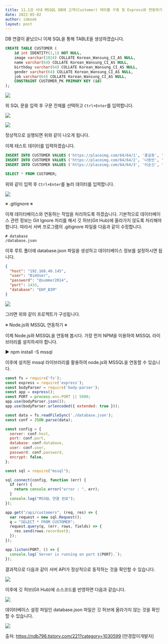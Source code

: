 ```yaml
---
title: 11.1강 사내 MSSQL DB에 고객(Customer) 테이블 구축 및 Express와 연동하기
date: 2022-05-02
author: ideook
layout: post
---
```


DB 연결이 끝났으니 이제 SQL을 통해 TABLE을 생성하겠습니다.

```sql
CREATE TABLE CUSTOMER (
	id int IDENTITY(1,1) NOT NULL,
	image varchar(1024) COLLATE Korean_Wansung_CI_AS NULL,
	name varchar(64) COLLATE Korean_Wansung_CI_AS NULL,
	birthday varchar(64) COLLATE Korean_Wansung_CI_AS NULL,
	gender varchar(64) COLLATE Korean_Wansung_CI_AS NULL,
	job varchar(64) COLLATE Korean_Wansung_CI_AS NULL,
	CONSTRAINT CUSTOMER_PK PRIMARY KEY (id)
);
```

![](images/2022-05-02-16-24-57.png)

위 SQL 문을 입력 후 구문 전체를 선택하고 `Ctrl+Enter`를 입력합니다.

![](images/2022-05-02-16-26-18.png)

![](images/2022-05-02-16-27-07.png)

정상적으로 실행되면 위와 같이 나오게 됩니다.

이제 테스트 데이터를 입력하겠습니다.

```sql
INSERT INTO CUSTOMER VALUES ('https://placeimg.com/64/64/1', '홍길동', '960508', '남자', '대학생');
INSERT INTO CUSTOMER VALUES ('https://placeimg.com/64/64/2', '나동빈', '961222', '남자', '프로그래머');
INSERT INTO CUSTOMER VALUES ('https://placeimg.com/64/64/3', '이순신', '961127', '남자', '디자이너');

SELECT * FROM CUSTOMER;
```

위와 같이 입력 후 `Ctrl+Enter`를 눌러 데이터를 입력합니다.

![](images/2022-05-02-17-23-35.png)

※ .gitignore ※

이제 데이터베이스와 연동하는 작업을 처리하도록 하겠습니다. 기본적으로 데이터베이스 관련 정보는 Git Ignore 처리를 해서 깃 허브(Git Hub)에 올라가지 않도록 처리해야 합니다. 따라서 서버 프로그램의 .gitignore 파일을 다음과 같이 수정합니다.

```
# database
/database.json
```

이후 루트 폴더에 database.json 파일을 생성하고 데이터베이스 정보를 설정하시면 됩니다.

```json
{
  "host": "192.168.40.145",
  "user": "BimUser",
  "password": "@summer2014",
  "port": 1433,
  "database": "EKP_BIM"
}
```

![](images/2022-04-21-11-42-58.png)

그러면 위와 같이 프로젝트가 구성됩니다.

※ Node.js와 MSSQL 연동하기 ※

이제 Node.js와 MSSQL을 연동해 봅시다. 가장 먼저 NPM을 이용하여 MSSQL 라이브러리를 설치하셔야 합니다.

▶ npm install -S mssql

이후에 설치된 mssql 라이브러리를 활용하여 node.js와 MSSQL을 연동할 수 있습니다.

```js
const fs = require('fs');
const express = require('express');
const bodyParser = require('body-parser');
const app = express();
const PORT = process.env.PORT || 5000;
app.use(bodyParser.json());
app.use(bodyParser.urlencoded({ extended: true }));

const data = fs.readFileSync('./database.json');
const conf = JSON.parse(data);

const config = {
  server: conf.host,
  port: conf.port,
  database: conf.database,
  user: conf.user,
  password: conf.password,
  encrypt: false,
};

const sql = require("mssql");

sql.connect(config, function (err) {
  if (err) {
    return console.error("error : ", err);
  }
  console.log("MSSQL 연결 완료");
});

app.get("/api/customers", (req, res) => {
  var request = new sql.Request();
  q = "SELECT * FROM CUSTOMER";
  request.query(q, (err, rows, fields) => {
    res.send(rows.recordset);
  });
});

app.listen(PORT, () => {
  console.log(`Server is running on port ${PORT}.`);
});
```

결과적으로 다음과 같이 서버 API가 정상적으로 동작하는 것을 확인할 수 있습니다.

![](images/2022-04-21-11-43-10.png)

이후에 깃 허브(Git Hub)에 소스코드를 반영하면 다음과 같습니다.

![](images/2022-04-21-11-43-15.png)

데이터베이스 설정 파일인 database.json 파일은 깃 허브에 올라가지 않는 것을 확인할 수 있습니다.

![](images/2022-04-21-11-43-19.png)

출처: https://ndb796.tistory.com/221?category=1030599 [안경잡이개발자]
